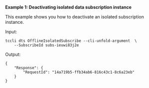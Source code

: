 **Example 1: Deactivating isolated data subscription instance**

This example shows you how to deactivate an isolated subscription instance.

Input: 

```
tccli dts OfflineIsolatedSubscribe --cli-unfold-argument  \
    --SubscribeId subs-ieuwi83j2e
```

Output: 
```
{
    "Response": {
        "RequestId": "14a719b5-ffb34ab6-816c43c1-8c6a23eb"
    }
}
```

